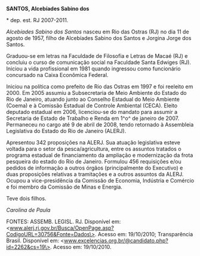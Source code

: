 **SANTOS, Alcebíades Sabino dos**

\* dep. est. RJ 2007-2011.

*Alcebíades Sabino dos Santos* nasceu em Rio das Ostras (RJ) no dia 11
de agosto de 1957, filho de Alcebíades Sabino dos Santos e Jorgina Jorge
dos Santos.

Graduou-se em letras na Faculdade de Filosofia e Letras de Macaé (RJ) e
concluiu o curso de comunicação social na Faculdade Santa Edwiges (RJ).
Iniciou a vida profissional em 1981 quando ingressou como funcionário
concursado na Caixa Econômica Federal.

Iniciou na política como prefeito de Rio das Ostras em 1997 e foi
reeleito em 2000. Em 2005 assumiu a Subsecretaria de Meio Ambiente do
Estado do Rio de Janeiro, atuando junto ao Conselho Estadual do Meio
Ambiente (Coema) e à Comissão Estadual de Controle Ambiental (CECA).
Eleito deputado estadual em 2006, licenciou-se do mandato para assumir a
Secretaria de Estado de Trabalho e Renda em 1^o^ de janeiro de 2007.
Permaneceu no cargo até 9 de abril de 2008, tendo retornado à Assembleia
Legislativa do Estado do Rio de Janeiro (ALERJ).

Apresentou 342 proposições na ALERJ. Sua atuação legislativa esteve
voltada para o setor da pesca/agricultura, entre os assuntos tratados o
programa estadual de financiamento da ampliação e modernização da frota
pesqueira do estado do Rio de Janeiro. Formulou 456 requisições e/ou
pedidos de informação a outros órgãos (principalmente do Executivo) e
duas proposições relativas a tramitações e a outros assuntos da ALERJ.
Ocupou a vice-presidência da Comissão de Economia, Indústria e Comércio
e foi membro da Comissão de Minas e Energia.

Teve dois filhos.

*Carolina de Paula*

FONTES: ASSEMB. LEGISL. RJ. Disponível em:
\<www.alerj.rj.gov.br/Busca/OpenPage.asp?CodigoURL=30756&Fonte=Dados\>.
Acesso em: 19/10/2010; Transparência Brasil. Disponível em:
\<www.excelencias.org.br/@candidato.php?id=2262&cs=19\>. Acesso em:
19/10/2010.
